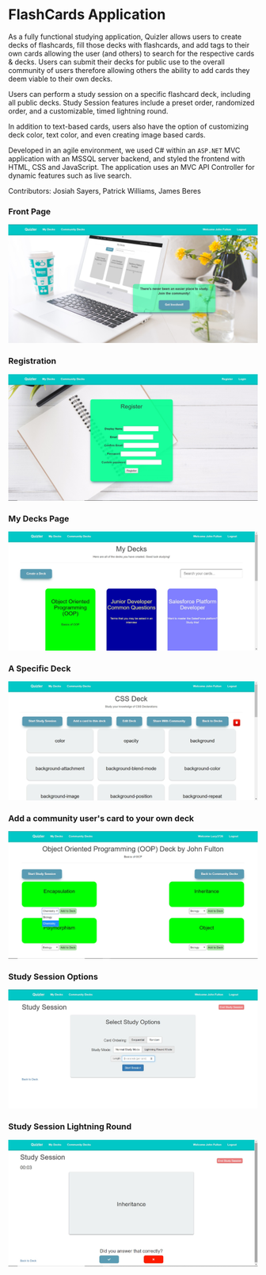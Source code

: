 
# FlashCards Application

As a fully functional studying application, Quizler allows users to create decks of flashcards, fill those decks with flashcards, and add tags to their own cards allowing the user (and others) to search for the respective cards & decks. Users can submit their decks for public use to the overall community of users therefore allowing others the ability to add cards they deem viable to their own decks. 

Users can perform a study session on a specific flashcard deck, including all public decks. Study Session features include a preset order, randomized order, and a customizable, timed lightning round. 

In addition to text-based cards, users also have the option of customizing deck color, text color, and even creating image based cards. 

Developed in an agile environment, we used C# within an `ASP.NET` MVC application with an MSSQL server backend, and styled the frontend with HTML, CSS and JavaScript. The application uses an MVC API Controller for dynamic features such as live search. 

Contributors: Josiah Sayers, Patrick Williams, James Beres

### Front Page
<img src="Screenshots/splash.jpg">

### Registration
<img src="Screenshots/register.jpg">

### My Decks Page
<img src="Screenshots/mydecks.jpg">

### A Specific Deck
<img src="Screenshots/cssdeck.jpg">

### Add a community user's card to your own deck
<img src="Screenshots/addtodeck.jpg">

### Study Session Options
<img src="screenshots/studysession.jpg">

### Study Session Lightning Round 
<img src="screenshots/StudySessionLightningRound.jpg">
